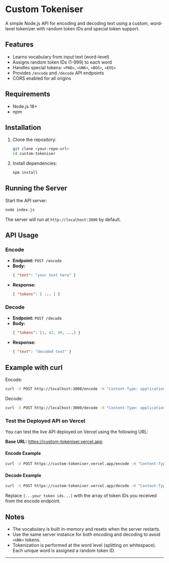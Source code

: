 
# Custom Tokeniser

A simple Node.js API for encoding and decoding text using a custom, word-level tokenizer with random token IDs and special token support.

## Features
- Learns vocabulary from input text (word-level)
- Assigns random token IDs (1-999) to each word
- Handles special tokens: `<PAD>`, `<UNK>`, `<BOS>`, `<EOS>`
- Provides `/encode` and `/decode` API endpoints
- CORS enabled for all origins

## Requirements
- Node.js 18+
- npm

## Installation
1. Clone the repository:
	 ```sh
	 git clone <your-repo-url>
	 cd custom-tokeniser
	 ```
2. Install dependencies:
	 ```sh
	 npm install
	 ```

## Running the Server
Start the API server:
```sh
node index.js
```
The server will run at `http://localhost:3000` by default.

## API Usage

### Encode
- **Endpoint:** `POST /encode`
- **Body:**
	```json
	{ "text": "your text here" }
	```
- **Response:**
	```json
	{ "tokens": [ ... ] }
	```

### Decode
- **Endpoint:** `POST /decode`
- **Body:**
	```json
	{ "tokens": [1, 42, 99, ...] }
	```
- **Response:**
	```json
	{ "text": "decoded text" }
	```

## Example with curl

Encode:
```sh
curl -X POST http://localhost:3000/encode -H "Content-Type: application/json" -d '{"text":"hello world"}'
```

Decode:
```sh
curl -X POST http://localhost:3000/decode -H "Content-Type: application/json" -d '{"tokenIds":[...your token ids...]}'
```


### Test the Deployed API on Vercel

You can test the live API deployed on Vercel using the following URL:

**Base URL:** https://custom-tokeniser.vercel.app

#### Encode Example
```sh
curl -X POST https://custom-tokeniser.vercel.app/encode -H "Content-Type: application/json" -d '{"text":"hello world"}'
```

#### Decode Example
```sh
curl -X POST https://custom-tokeniser.vercel.app/decode -H "Content-Type: application/json" -d '{"tokenIds":[...your token ids...]}'
```

Replace `[...your token ids...]` with the array of token IDs you received from the encode endpoint.


## Notes
- The vocabulary is built in-memory and resets when the server restarts.
- Use the same server instance for both encoding and decoding to avoid `<UNK>` tokens.
- Tokenization is performed at the word level (splitting on whitespace). Each unique word is assigned a random token ID.

---
